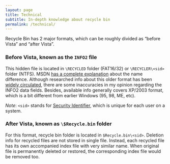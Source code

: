 ```yaml
---
layout: page
title: Technical
subtitle: In-depth knowledge about recycle bin
permalink: /technical/
---
```


Recycle Bin has 2 major formats, which can be roughly divided as
&ldquo;before Vista&rdquo; and &ldquo;after Vista&rdquo;.

### Before Vista, known as the `INFO2` file

This hidden file is located in `\RECYCLED` folder (FAT16/32) or
`\RECYCLER\<sid>` folder (NTFS). MSDN [has a complete explanation][1] about the
name difference.
 Although researched info about this
older format has been [widely circulated][2], there are some inaccuracies
in my opinion regarding the INFO2 data fields. Besides, available info
generally covers XP/2003 format, which is a bit different from earlier
Windows (95, 98, ME, etc).

_Note_: `<sid>` stands for [Security Identifier][3], which is unique
for each user on a system.

[1]: http://blogs.msdn.com/b/oldnewthing/archive/2006/01/31/520225.aspx
[2]: http://www.csisite.net/INFO2.htm
[3]: https://en.wikipedia.org/wiki/Security_Identifier

### After Vista, known as `\$Recycle.bin` folder

For this format, recycle bin folder is located in 
`$Recycle.bin\<sid>`.  Deletion info for recycled files are
not stored in single file.  Instead, each recycled file has its own
accompanied index file with very similar name.  When original file is
permanently deleted or restored, the corresponding index file would
be removed too.

